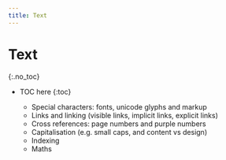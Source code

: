 ```yaml
---
title: Text
---
```


# Text
{:.no_toc}

* TOC here
{:toc}

    -   Special characters: fonts, unicode glyphs and markup
    -   Links and linking (visible links, implicit links, explicit links)
    -   Cross references: page numbers and purple numbers
    -   Capitalisation (e.g. small caps, and content vs design)
    -   Indexing
    -   Maths
